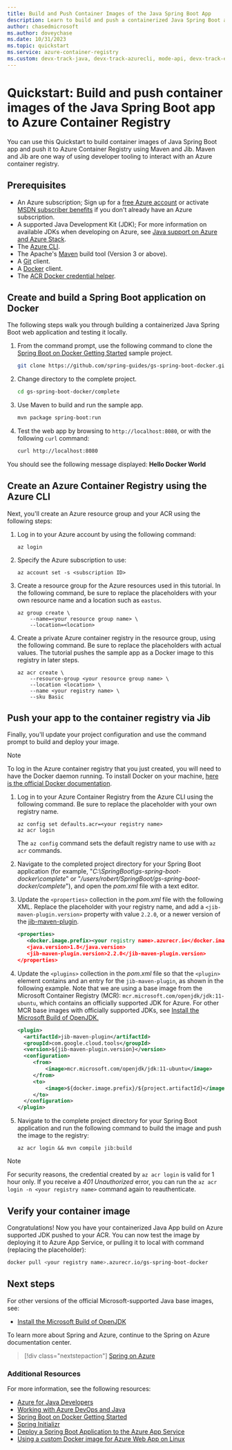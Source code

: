 ```yaml
---
title: Build and Push Container Images of the Java Spring Boot App
description: Learn to build and push a containerized Java Spring Boot app to the Azure Container Registry using Maven and Jib plugin.
author: chasedmicrosoft
ms.author: doveychase
ms.date: 10/31/2023
ms.topic: quickstart
ms.service: azure-container-registry
ms.custom: devx-track-java, devx-track-azurecli, mode-api, devx-track-extended-java
---
```


# Quickstart: Build and push container images of the Java Spring Boot app to Azure Container Registry

You can use this Quickstart to build container images of Java Spring Boot app and push it to Azure Container Registry using Maven and Jib. Maven and Jib are one way of using developer tooling to interact with an Azure container registry.

## Prerequisites

* An Azure subscription; Sign up for a [free Azure account](https://azure.microsoft.com/pricing/free-trial) or activate [MSDN subscriber benefits](https://azure.microsoft.com/pricing/member-offers/msdn-benefits-details) if you don't already have an Azure subscription.
* A supported Java Development Kit (JDK); For more information on available JDKs when developing on Azure, see [Java support on Azure and Azure Stack](/azure/developer/java/fundamentals/java-support-on-azure).
* The [Azure CLI](/cli/azure/overview).
* The Apache's [Maven](http://maven.apache.org) build tool (Version 3 or above).
* A [Git](https://git-scm.com) client.
* A [Docker](https://www.docker.com) client.
* The [ACR Docker credential helper](https://github.com/Azure/acr-docker-credential-helper).

## Create and build a Spring Boot application on Docker

The following steps walk you through building a containerized Java Spring Boot web application and testing it locally.

1. From the command prompt, use the following command to clone the [Spring Boot on Docker Getting Started](https://github.com/spring-guides/gs-spring-boot-docker) sample project.

   ```bash
   git clone https://github.com/spring-guides/gs-spring-boot-docker.git
   ```

1. Change directory to the complete project.

   ```bash
   cd gs-spring-boot-docker/complete
   ```

1. Use Maven to build and run the sample app.

   ```bash
   mvn package spring-boot:run
   ```

1. Test the web app by browsing to `http://localhost:8080`, or with the following `curl` command:

   ```bash
   curl http://localhost:8080
   ```

You should see the following message displayed: **Hello Docker World**

## Create an Azure Container Registry using the Azure CLI

Next, you'll create an Azure resource group and your ACR using the following steps:

1. Log in to your Azure account by using the following command:

   ```azurecli
   az login
   ```

1. Specify the Azure subscription to use:

   ```azurecli
   az account set -s <subscription ID>
   ```

1. Create a resource group for the Azure resources used in this tutorial. In the following command, be sure to replace the placeholders with your own resource name and a location such as `eastus`.

   ```azurecli
   az group create \
       --name=<your resource group name> \
       --location=<location>
   ```

1. Create a private Azure container registry in the resource group, using the following command. Be sure to replace the placeholders with actual values. The tutorial pushes the sample app as a Docker image to this registry in later steps.

   ```azurecli
   az acr create \
       --resource-group <your resource group name> \
       --location <location> \
       --name <your registry name> \
       --sku Basic
   ```

## Push your app to the container registry via Jib

Finally, you'll update your project configuration and use the command prompt to build and deploy your image.

> [!NOTE]
> To log in the Azure container registry that you just created, you will need to have the Docker daemon running. To install Docker on your machine, [here is the official Docker documentation](https://docs.docker.com/install/).

1. Log in to your Azure Container Registry from the Azure CLI using the following command. Be sure to replace the placeholder with your own registry name.

   ```azurecli
   az config set defaults.acr=<your registry name>
   az acr login
   ```

   The `az config` command sets the default registry name to use with `az acr` commands.

1. Navigate to the completed project directory for your Spring Boot application (for example, "*C:\SpringBoot\gs-spring-boot-docker\complete*" or "*/users/robert/SpringBoot/gs-spring-boot-docker/complete*"), and open the *pom.xml* file with a text editor.

1. Update the `<properties>` collection in the *pom.xml* file with the following XML. Replace the placeholder with your registry name, and add a `<jib-maven-plugin.version>` property with value `2.2.0`, or a newer version of the [jib-maven-plugin](https://github.com/GoogleContainerTools/jib/tree/master/jib-maven-plugin).

   ```xml
   <properties>
      <docker.image.prefix><your registry name>.azurecr.io</docker.image.prefix>
      <java.version>1.8</java.version>
      <jib-maven-plugin.version>2.2.0</jib-maven-plugin.version>
   </properties>
   ```

1. Update the `<plugins>` collection in the *pom.xml* file so that the `<plugin>` element contains and an entry for the `jib-maven-plugin`, as shown in the following example. Note that we are using a base image from the Microsoft Container Registry (MCR): `mcr.microsoft.com/openjdk/jdk:11-ubuntu`, which contains an officially supported JDK for Azure. For other MCR base images with officially supported JDKs, see [Install the Microsoft Build of OpenJDK.](/java/openjdk/install)

   ```xml
   <plugin>
     <artifactId>jib-maven-plugin</artifactId>
     <groupId>com.google.cloud.tools</groupId>
     <version>${jib-maven-plugin.version}</version>
     <configuration>
        <from>
            <image>mcr.microsoft.com/openjdk/jdk:11-ubuntu</image>
        </from>
        <to>
            <image>${docker.image.prefix}/${project.artifactId}</image>
        </to>
     </configuration>
   </plugin>
   ```

1. Navigate to the complete project directory for your Spring Boot application and run the following command to build the image and push the image to the registry:

   ```azurecli
   az acr login && mvn compile jib:build
   ```

> [!NOTE]
>
> For security reasons, the credential created by `az acr login` is valid for 1 hour only. If you receive a *401 Unauthorized* error, you can run the `az acr login -n <your registry name>` command again to reauthenticate.

## Verify your container image

Congratulations! Now you have your containerized Java App build on Azure supported JDK pushed to your ACR. You can now test the image by deploying it to Azure App Service, or pulling it to local with command (replacing the placeholder):

```bash
docker pull <your registry name>.azurecr.io/gs-spring-boot-docker
```

## Next steps

For other versions of the official Microsoft-supported Java base images, see:

* [Install the Microsoft Build of OpenJDK](/java/openjdk/install)

To learn more about Spring and Azure, continue to the Spring on Azure documentation center.

> [!div class="nextstepaction"]
> [Spring on Azure](/azure/developer/java/spring-framework)

### Additional Resources

For more information, see the following resources:

* [Azure for Java Developers](/azure/java)
* [Working with Azure DevOps and Java](/azure/devops/pipelines/ecosystems/java)
* [Spring Boot on Docker Getting Started](https://spring.io/guides/gs/spring-boot-docker/)
* [Spring Initializr](https://start.spring.io)
* [Deploy a Spring Boot Application to the Azure App Service](/azure/developer/java/spring-framework/deploy-spring-boot-java-app-on-linux#configure-maven-to-build-image-to-your-azure-container-registry)
* [Using a custom Docker image for Azure Web App on Linux](/azure/app-service/tutorial-custom-container)
